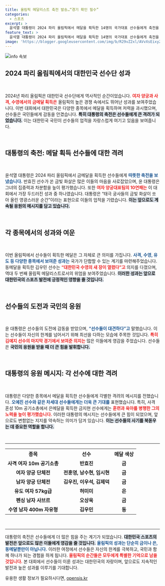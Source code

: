 ```yaml
---
title: 올림픽 메달리스트 축전 발송…“경기 확인 필수”
categories:
  - 스포츠
excerpt: >
  윤석열 대통령이 2024 파리 올림픽에서 메달을 획득한 14명의 국가대표 선수들에게 축전을 보냈습니다. 각 종목의 활약을 칭찬하며, 선수들의 도전과 노력에 대한 격려의 메시지를 전달했습니다.
feature_text: >
  윤석열 대통령이 2024 파리 올림픽에서 메달을 획득한 14명의 국가대표 선수들에게 축전을 보냈습니다. 각 종목의 활약을 칭찬하며, 선수들의 도전과 노력에 대한 격려의 메시지를 전달했습니다.
image: 'https://blogger.googleusercontent.com/img/b/R29vZ2xl/AVvXsEixyZcFfHzMRdzZMjFBmAUKJYCLCGyLL1o632UiGVXcaFdKo_bkvkuCioo0uUKlGfBVcT3P84aROyZIXSBEx3Aw5nCQ3pTgDom1WDC4m8eifvWiAmWEEVb4x6G_l8C0QH225ldMjyaFvpxGEBGNO37VmDTDMHGhJPq73UglMfDca1-0aw/s1600/blogspot.png'
---
```


<p><img src="https://blogger.googleusercontent.com/img/b/R29vZ2xl/AVvXsEixyZcFfHzMRdzZMjFBmAUKJYCLCGyLL1o632UiGVXcaFdKo_bkvkuCioo0uUKlGfBVcT3P84aROyZIXSBEx3Aw5nCQ3pTgDom1WDC4m8eifvWiAmWEEVb4x6G_l8C0QH225ldMjyaFvpxGEBGNO37VmDTDMHGhJPq73UglMfDca1-0aw/s1600/blogspot.png" alt="info 속보" /></p>

<h2 data-ke-size="size26">2024 파리 올림픽에서의 대한민국 선수단 성과</h2>

<p data-ke-size="size16">&nbsp;</p>

<p>2024년 파리 올림픽은 대한민국 선수단에게 역사적인 순간이었습니다. <b><span style="color: #ee2323;">여자 양궁과 사격, 수영에서의 금메달 획득은</span></b> 올림픽의 높은 경쟁 속에서도 뛰어난 성과를 보여주었습니다. 이번 대회에서 대한민국은 다양한 종목에서 메달을 획득하며 저력을 과시했으며, 선수들은 국민들에게 감동을 안겼습니다. <b><span style="background-color: #21538527;">특히 대통령의 축전은 선수들에게 큰 격려가 되었습니다.</span></b> 이는 대한민국 국민이 선수들의 업적을 자랑스럽게 여기고 있음을 보여줍니다.</p>

<p data-ke-size="size16">&nbsp;</p>

<h2 data-ke-size="size26">대통령의 축전: 메달 획득 선수들에 대한 격려</h2>

<p data-ke-size="size16">&nbsp;</p>

<p>윤석열 대통령은 2024 파리 올림픽에서 금메달을 획득한 선수들에게 <b><span style="color: #1a5490;">따뜻한 축전을 보냈습니다.</span></b> 반효진 선수가 쏜 금빛 화살은 많은 이들의 마음을 사로잡았으며, 윤 대통령은 그녀의 집중력과 차분함을 높이 평가했습니다. 또한 <b><span style="color: #ee2323;">여자 양궁대표팀의 10연패는</span></b> 이 대회에서 가장 두드러진 성과 중 하나였습니다. 대통령은 “태극 궁사들의 금빛 화살이 쏘아 올린 영광스러운 순간”이라는 표현으로 이들의 업적을 기렸습니다. <b><span style="background-color: #21538527;">이는 앞으로도 계속될 응원의 메시지를 담고 있습니다.</span></b></p>

<p data-ke-size="size16">&nbsp;</p>

<h2 data-ke-size="size26">각 종목에서의 성과와 여운</h2>

<p data-ke-size="size16">&nbsp;</p>

<p>이번 올림픽에서 선수들이 획득한 메달은 그 자체로 큰 의미를 가집니다. <b><span style="color: #1a5490;">사격, 수영, 유도 등 다양한 종목에서 보여준 성과는</span></b> 국가가 단합할 수 있는 계기를 마련해주었습니다. 동메달을 획득한 김우민 선수는 <b><span style="color: #ee2323;">“대한민국 수영의 새 장이 열렸다”고</span></b> 의지를 다졌으며, 역대 두 번째 올림픽 메달리스트로서의 위엄을 보여주었습니다. <b><span style="background-color: #21538527;">이러한 성과는 앞으로 대한민국의 스포츠 발전에 긍정적인 영향을 줄 것입니다.</span></b></p>

<p data-ke-size="size16">&nbsp;</p>

<h2 data-ke-size="size26">선수들의 도전과 국민의 응원</h2>

<p data-ke-size="size16">&nbsp;</p>

<p>윤 대통령은 선수들의 도전에 감동을 받았으며, <b><span style="color: #1a5490;">“선수들이 대견하다”고</span></b> 말했습니다. 이는 선수들이 자신의 한계를 넘어서기 위해 최선을 다하는 모습에 주목한 것입니다. <b><span style="color: #ee2323;">특히 김예지 선수의 마지막 경기에서 보여준 의지는</span></b> 많은 이들에게 영감을 주었습니다. 선수들은 <b><span style="background-color: #21538527;">국민의 응원을 받을 때 더 큰 힘을 발휘합니다.</span></b></p>

<p data-ke-size="size16">&nbsp;</p>

<h2 data-ke-size="size26">대통령의 응원 메시지: 각 선수에 대한 격려</h2>

<p data-ke-size="size16">&nbsp;</p>

<p>대통령은 다양한 종목에서 메달을 획득한 선수들에게 각별한 격려의 메시지를 전했습니다. <b><span style="color: #1a5490;">오예진 선수와 같은 차세대 선수들에게는 더욱 큰 기대를</span></b> 표현했습니다. 특히, 사격 혼성 10m 공기소총에서 은메달을 획득한 금지현 선수에게는 <b><span style="color: #ee2323;">훈련과 육아를 병행한 그의 노력을 높이 평가했습니다.</span></b> 이러한 대통령의 메시지는 선수들에게 큰 힘이 되었으며, 앞으로도 변함없는 지지를 약속하는 의미가 담겨 있습니다. <b><span style="background-color: #21538527;">이는 선수들의 사기를 북돋우는 데 중요한 역할을 합니다.</span></b></p>

<p data-ke-size="size16">&nbsp;</p>

<hr>

<table style="border-collapse: collapse; width: 100%;">
  <tr>
    <th style="text-align: center; height: 30px;"><b>종목</b></th>
    <th style="text-align: center; height: 30px;"><b>선수</b></th>
    <th style="text-align: center; height: 30px;"><b>메달 색상</b></th>
  </tr>
  <tr>
    <td style="text-align: center; height: 17px;"><b>사격 여자 10m 공기소총</b></td>
    <td style="text-align: center; height: 17px;"><b>반효진</b></td>
    <td style="text-align: center; height: 17px;"><b>금</b></td>
  </tr>
  <tr>
    <td style="text-align: center; height: 17px;"><b>여자 양궁 단체전</b></td>
    <td style="text-align: center; height: 17px;"><b>전훈영, 남수현, 임시현</b></td>
    <td style="text-align: center; height: 17px;"><b>금</b></td>
  </tr>
  <tr>
    <td style="text-align: center; height: 17px;"><b>남자 양궁 단체전</b></td>
    <td style="text-align: center; height: 17px;"><b>김우진, 이우석, 김제덕</b></td>
    <td style="text-align: center; height: 17px;"><b>금</b></td>
  </tr>
  <tr>
    <td style="text-align: center; height: 17px;"><b>유도 여자 57kg급</b></td>
    <td style="text-align: center; height: 17px;"><b>허미미</b></td>
    <td style="text-align: center; height: 17px;"><b>은</b></td>
  </tr>
  <tr>
    <td style="text-align: center; height: 17px;"><b>펜싱 남자 사브르</b></td>
    <td style="text-align: center; height: 17px;"><b>오상욱</b></td>
    <td style="text-align: center; height: 17px;"><b>금</b></td>
  </tr>
  <tr>
    <td style="text-align: center; height: 17px;"><b>수영 남자 400m 자유형</b></td>
    <td style="text-align: center; height: 17px;"><b>김우민</b></td>
    <td style="text-align: center; height: 17px;"><b>동</b></td>
  </tr>
</table>

<p data-ke-size="size16">&nbsp;</p>

<hr>

<p>대통령의 축전은 선수들에게 더 많은 힘을 주는 계기가 되었습니다. <b><span style="background-color: #21538527;">대한민국 스포츠의 발전은 앞으로도 많은 이들에게 영감을 줄 것입니다.</span></b> <b><span style="color: #1a5490;">올림픽의 성과는 단순히 금이나 은, 동메달뿐만이 아닙니다.</span></b> 이러한 여정에서 선수들은 자신의 한계를 극복하고, 국민과 함께 하나가 되는 경험을 하게 됩니다. <b><span style="color: #ee2323;">올림픽의 순간들은 모두에게 특별한 기억으로 남을 것입니다.</span></b> 본 대회에서 선수들이 이룬 성과는 대한민국의 자랑이며, 앞으로도 지속적인 발전과 높은 성과를 이루기를 기대합니다.</p>
유용한 생활 정보가 필요하시다면, <a href="https://opensis.kr" rel="dofollow">opensis.kr</a>



